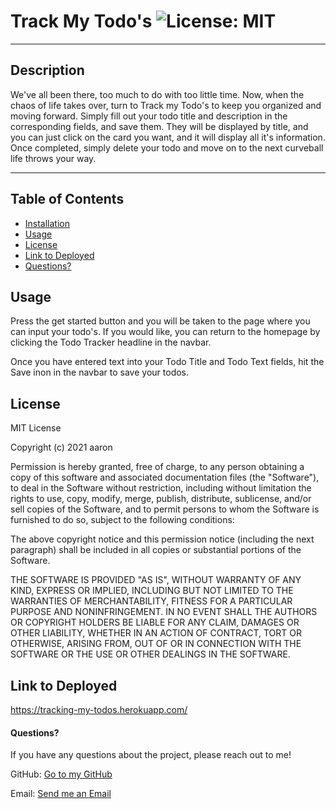 # Track My Todo's ![License: MIT](https://img.shields.io/badge/license-MIT-orange?style=for-the-badge&logo=appveyor)

---

## Description

We've all been there, too much to do with too little time. Now, when the chaos of life takes over, turn to Track my Todo's to keep you organized and moving forward. Simply fill out your todo title and description in the corresponding fields, and save them. They will be displayed by title, and you can just click on the card you want, and it will display all it's information. Once completed, simply delete your todo and move on to the next curveball life throws your way.

---

## Table of Contents

- [Installation](#installation)
- [Usage](#usage)
- [License](#license)
- [Link to Deployed](#link)
- [Questions?](#questions)

## Usage

Press the get started button and you will be taken to the page where you can input your todo's. If you would like, you can return to the homepage by clicking the Todo Tracker headline in the navbar.

Once you have entered text into your Todo Title and Todo Text fields, hit the Save inon in the navbar to save your todos.

## License

MIT License

Copyright (c) 2021 aaron

Permission is hereby granted, free of charge, to any person obtaining a copy of this software and associated documentation files (the "Software"), to deal in the Software without restriction, including without limitation the rights to use, copy, modify, merge, publish, distribute, sublicense, and/or sell copies of the Software, and to permit persons to whom the Software is furnished to do so, subject to the following conditions:

The above copyright notice and this permission notice (including the next paragraph) shall be included in all copies or substantial portions of the Software.

THE SOFTWARE IS PROVIDED "AS IS", WITHOUT WARRANTY OF ANY KIND, EXPRESS OR IMPLIED, INCLUDING BUT NOT LIMITED TO THE WARRANTIES OF MERCHANTABILITY, FITNESS FOR A PARTICULAR PURPOSE AND NONINFRINGEMENT. IN NO EVENT SHALL THE AUTHORS OR COPYRIGHT HOLDERS BE LIABLE FOR ANY CLAIM, DAMAGES OR OTHER LIABILITY, WHETHER IN AN ACTION OF CONTRACT, TORT OR OTHERWISE, ARISING FROM, OUT OF OR IN CONNECTION WITH THE SOFTWARE OR THE USE OR OTHER DEALINGS IN THE SOFTWARE.

## Link to Deployed

https://tracking-my-todos.herokuapp.com/

#### Questions?

If you have any questions about the project, please reach out to me!

GitHub: [Go to my GitHub](https://github.com/afarr002)

Email: [Send me an Email](afarrell002@gmail.com)
